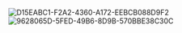 ![D15EABC1-F2A2-4360-A172-EEBCB088D9F2](https://github.com/user-attachments/assets/429299bf-68bd-4da3-88db-8a62774e74ee)
![9628065D-5FED-49B6-8D9B-570BBE38C30C](https://github.com/user-attachments/assets/bb620867-81c9-4f70-acd0-835e8326edf3)
